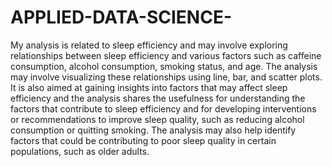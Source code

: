 # APPLIED-DATA-SCIENCE- 
My analysis is related to sleep efficiency and may involve exploring relationships between sleep efficiency and various factors such as caffeine consumption, alcohol consumption, smoking status, and age. The analysis may involve visualizing these relationships using line, bar, and scatter plots.
It is also aimed at gaining insights into factors that may affect sleep efficiency and the analysis shares the usefulness for understanding the factors that contribute to sleep efficiency and for developing interventions or recommendations to improve sleep quality, such as reducing alcohol consumption or quitting smoking. The analysis may also help identify factors that could be contributing to poor sleep quality in certain populations, such as older adults.
